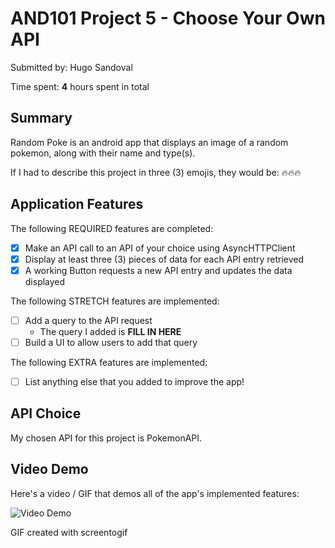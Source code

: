 <!-- (This is a comment) INSTRUCTIONS: Go through this page and fill out any **bolded** entries with their correct values.-->

# AND101 Project 5 - Choose Your Own API

Submitted by: Hugo Sandoval

Time spent: **4** hours spent in total

## Summary

Random Poke is an android app that displays an image of a random pokemon, along with their name and type(s).

If I had to describe this project in three (3) emojis, they would be: 🔥🔥🔥

## Application Features

The following REQUIRED features are completed:

- [x] Make an API call to an API of your choice using AsyncHTTPClient
- [x] Display at least three (3) pieces of data for each API entry retrieved
- [x] A working Button requests a new API entry and updates the data displayed

The following STRETCH features are implemented:

- [ ] Add a query to the API request
  - The query I added is **FILL IN HERE**
- [ ] Build a UI to allow users to add that query

The following EXTRA features are implemented:

- [ ] List anything else that you added to improve the app!

## API Choice

My chosen API for this project is PokemonAPI.

## Video Demo

Here's a video / GIF that demos all of the app's implemented features:

<img src='https://i.imgur.com/f3KEyG0.gif' title='Video Demo' width='' alt='Video Demo' />

GIF created with screentogif
